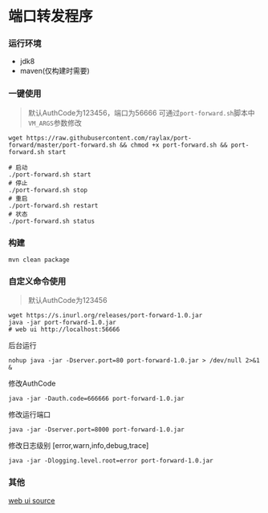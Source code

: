 # 端口转发程序

### 运行环境
* jdk8
* maven(仅构建时需要)
### 一键使用
> 默认AuthCode为123456，端口为56666 可通过`port-forward.sh`脚本中`VM_ARGS`参数修改
```
wget https://raw.githubusercontent.com/raylax/port-forward/master/port-forward.sh && chmod +x port-forward.sh && port-forward.sh start
```
```
# 启动
./port-forward.sh start
# 停止
./port-forward.sh stop
# 重启
./port-forward.sh restart
# 状态
./port-forward.sh status
```
### 构建
```
mvn clean package
```
### 自定义命令使用
> 默认AuthCode为123456
```
wget https://s.inurl.org/releases/port-forward-1.0.jar
java -jar port-forward-1.0.jar
# web ui http://localhost:56666
```
后台运行
```
nohup java -jar -Dserver.port=80 port-forward-1.0.jar > /dev/null 2>&1 &
```
修改AuthCode
```
java -jar -Dauth.code=666666 port-forward-1.0.jar
```
修改运行端口
```
java -jar -Dserver.port=8000 port-forward-1.0.jar
```
修改日志级别 [error,warn,info,debug,trace]
```
java -jar -Dlogging.level.root=error port-forward-1.0.jar
```

### 其他
[web ui source](https://github.com/raylax/port-forward-ui)